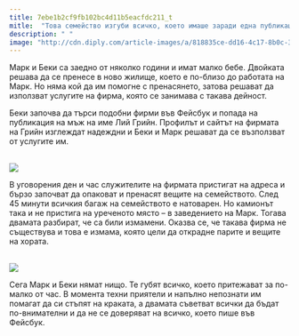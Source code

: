 ```yaml
---
title: 7ebe1b2cf9fb102bc4d11b5eacfdc211_t
mitle:  "Това семейство изгуби всичко, което имаше заради една публикация във Фейсбук! Ужасно!"
description: " "
image: "http://cdn.diply.com/article-images/a/818835ce-dd16-4c17-8b0c-309a3d7f0584_tablet.jpg"
---
```


<p>   </p><p>Марк и Беки са заедно от няколко години и имат малко бебе. Двойката решава да се пренесе в ново жилище, което е по-близо до работата на Марк. Но няма кой да им помогне с пренасянето, затова решават да използват услугите на фирма, която се занимава с такава дейност.</p> <p>Беки започва да търси подобни фирми във Фейсбук и попада на публикация на мъж на име Лий Грийн. Профилът и сайтът на фирмата на Грийн изглеждат надеждни и Беки и Марк решават да се възползват от услугите им. </p><p> <br/><img src="http://cdn.diply.com/article-images/a/818835ce-dd16-4c17-8b0c-309a3d7f0584_tablet.jpg"/><br/></p><p></p>    <div id="SC_TBlock_456377" class="SC_TBlock"> </div><p></p><p></p> <p>В уговорения ден и час служителите на фирмата пристигат на адреса и бързо започват да опаковат и пренасят вещите на семейството. След 45 минути всичкия багаж на семейството е натоварен. Но камионът така и не пристига на уреченото място – в заведението на Марк. Тогава двамата разбират, че са били измамени. Оказва се, че такава фирма не съществува и това е измама, която цели да открадне парите и вещите на хората.</p> <p> <br/><img src="http://www.gosocial.co/wp-content/uploads/2016/02/family.jpg"/><br/></p> <p>Сега Марк и Беки нямат нищо. Те губят всичко, което притежават за по-малко от час. В момента техни приятели и напълно непознати им помагат да си стъпят на краката, а двамата съветват всички да бъдат по-внимателни и да не се доверяват на всичко, което пише във Фейсбук.</p>  <p>    </p><div id="SC_TBlock_456377" class="SC_TBlock"> </div><p></p>             <i></i><i></i>        